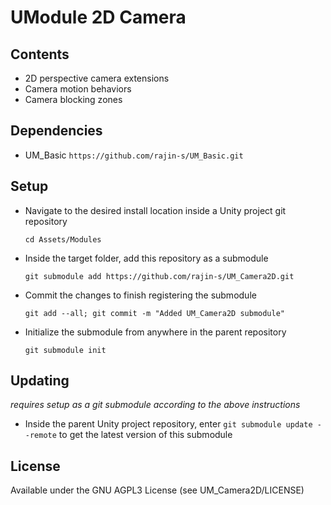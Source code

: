 # UModule 2D Camera

## Contents
- 2D perspective camera extensions
- Camera motion behaviors
- Camera blocking zones

## Dependencies
- UM_Basic `https://github.com/rajin-s/UM_Basic.git`

## Setup
- Navigate to the desired install location inside a Unity project git repository
  ```
  cd Assets/Modules
  ```
- Inside the target folder, add this repository as a submodule
  ```
  git submodule add https://github.com/rajin-s/UM_Camera2D.git
  ```
- Commit the changes to finish registering the submodule
  ```
  git add --all; git commit -m "Added UM_Camera2D submodule"
  ```
- Initialize the submodule from anywhere in the parent repository
  ```
  git submodule init
  ```

## Updating
_requires setup as a git submodule according to the above instructions_
- Inside the parent Unity project repository, enter
  `git submodule update --remote`
  to get the latest version of this submodule

## License
Available under the GNU AGPL3 License (see UM_Camera2D/LICENSE)